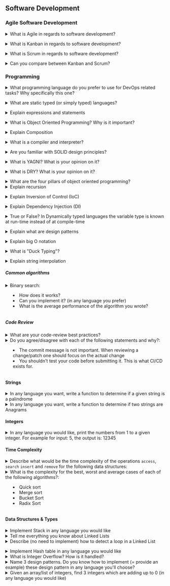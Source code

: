 ## Software Development

### Agile Software Development

<details>
<summary>What is Agile in regards to software development?</summary><br><b>

[Atlassian](https://www.atlassian.com/agile/kanban/kanban-vs-scrum): "is a structured and iterative approach to project management and product development. It recognizes the volatility of product development, and provides a methodology for self-organizing teams to respond to change without going off the rails."
</b></details>

<details>
<summary>What is Kanban in regards to software development?</summary><br><b>

* Kanban is an agile software development framework

* It focuses on having flexible and fluid process - no deadlines, fewer meetings, less formal roles
* While arguable, Kanban seems to fit better small teams rather than big teams who might benefit more from structurized process
</b></details>

<details>
<summary>What is Scrum in regards to software development?</summary><br><b>

* Scrum is an agile software development framework

* Fixed length iterations
* Requires the team to have roles like scrum master and product owner
</b></details>

<details>
<summary>Can you compare between Kanban and Scrum?</summary><br><b>

* Kanban is continuous, fluid and visualized process whereas Scrum is short and structured, where work is shipped during fixed intervals known as sprints


* Kanban is less structured compared to other frameworks like scrum
* Kanban is more visualized way of managing the development process
* Kanban has fewer meetings and formal roles compared to other frameworks like scrum
</b></details>

### Programming

<details>
<summary>What programming language do you prefer to use for DevOps related tasks? Why specifically this one?</summary><br><b>

For example, Python. It's multipurpose, easy-to-learn, continuously-evolving, and open-source. And it's very popular today
</b></details>

<details>
<summary>What are static typed (or simply typed) languages?</summary><br><b>

In static typed languages the variable type is known at compile-time instead of at run-time.
Such languages are: C, C++ and Java
</b></details>

<details>
<summary>Explain expressions and statements</summary><br><b>

An expression is anything that results in a value (even if the value is None). Basically, any sequence of literals so, you can say that a string, integer, list, ... are all expressions.

Statements are instructions executed by the interpreter like variable assignments, for loops and conditionals (if-else).
</b></details>

<details>
<summary>What is Object Oriented Programming? Why is it important?</summary><br><b>

[educative.io](https://www.educative.io/blog/object-oriented-programming) "Object-Oriented Programming (OOP) is a programming paradigm in computer science that relies on the concept of classes and objects. It is used to structure a software program into simple, reusable pieces of code blueprints (usually called classes), which are used to create individual instances of objects."

OOP is the mainstream paradigm today. Most of the big services are wrote with OOP
</b></details>

<details>
<summary>Explain Composition</summary><br><b>

Composition - ability to build a complex object from other objects
</b></details>

<details>
<summary>What is a compiler and interpreter?</summary><br><b>

[bzfar.org](https://www.bzfar.org/publ/algorithms_programming/programming_languages/translators_compiler_vs_interpetator/42-1-0-50)

Compiler:

"A compiler is a translator used to convert high-level programming language to low-level programming language.  It converts the whole program in one session and reports errors detected after the conversion. Compiler takes time to do its work as it translates high-level code to lower-level code all at once and then saves it to memory."

Interpreter:

"Just like a compiler, is a translator used to convert high-level programming language to low-level programming language. It converts the program line by line and reports errors detected at once, while doing the conversion. With this, it is easier to detect errors than in a compiler."
</b></details>

<details>
<summary>Are you familiar with SOLID design principles?</summary><br><b>

SOLID design principles are about:

* Make it easier to extend the functionality of the system
* Make the code more readable and easier to maintain

SOLID is:

* Single Responsibility - A class* should have one ~responsibility~ reason to change. It was edited by Robert Martin due to wrong understanding of principle
* Open-Closed - A class should be open for extension, but closed for modification. What this practically means is that you should extend functionality by adding a new code and not by modifying it. Your system should be separated into components so it can be easily extended without breaking everything
* Liskov Substitution - Any derived class should be able to substitute the its parent without altering its corrections. Practically, every part of the code will get the expected result no matter which part is using it
* Interface Segregation - A client should never depend on anything it doesn't uses. Big interfaces must be splitted to smaller interfaces if needed
* Dependency Inversion - High level modules should depend on abstractions, not low level modules

*there also can be module, component, entity, etc. Depends on project structure and programming language
</b></details>

<details>
<summary>What is YAGNI? What is your opinion on it?</summary><br><b>

YAGNI - You aren't gonna need it. You must add functionality that will be used. No need to add functionality that is not directly needed
</b></details>

<details>
<summary>What is DRY? What is your opinion on it?</summary><br><b>

DRY - Don't repeat yourself. Actually it means that you shouldn't duplicate logic and use functions/classes instead. But this must be done smartly and pay attention to the domain logic. Same code lines don't always mean duplication
</b></details>

<details>
<summary>What are the four pillars of object oriented programming?</summary><br><b>

* Abstraction - you don't need to know how this class implemented. You need to know what functionality does it provide (interface) and how to use it
* Encapsulation - keep fields for class purposes private (or protected) and provide public methods if needed. We must keep the data and code safe within the class itself
* Inheritance - gives ability to create class that shares some of attributes of existing classes
* Polymorphism - same methods in different contexts can do different things. Method overloading and overriding are some forms of polymorphism
</b></details>

<details>
<summary>Explain recursion</summary><br><b>

Recursion - process (or strategy), when function calls itself. It has recursive case and exit case. In recursive case we call function again, in exit case we finish function without calling it again. If we don't have exit case - function will work infinite, until memory overload or call stack limit
</b></details>

<details>
<summary>Explain Inversion of Control (IoC)</summary><br><b>

Inversion of Control - design principle, used to achieve loose coupling. You must use some abstraction layer to access some functionality (similar to SOLID Dependency Inversion)
</b></details>

<details>
<summary>Explain Dependency Injection (DI)</summary><br><b>

Dependency Injection - deisgn pattern, used with IoC. Our object fields (dependecies) must be configurated by external objects
</b></details>

<details>
<summary>True or False? In Dynamically typed languages the variable type is known at run-time instead of at compile-time</summary><br><b>

True
</b></details>

<details>
<summary>Explain what are design patterns</summary><br><b>

[refactoring.guru](https://refactoring.guru/): "Design patterns are typical solutions to commonly occurring problems in software design. They are like pre-made blueprints that you can customize to solve a recurring design problem in your code."
</b></details>

<details>
<summary>Explain big O notation</summary><br><b>

[habr.com](https://habr.com/ru/post/559518/) "We can use Big O notation to compare and search different solutions to find which solution is best. The best solution is one that consumes less amount of time and space. Generally, time and space are two parameters that determine the efficiency of the algorithm.

 Big O Notation tells accurately how long an algorithm takes to run. It is a basic analysis of algorithm efficiency. It describes the execution time required. It depends on the size of input data that essentially passes in. Big O notation gives us algorithm complexity in terms of input size. For the large size of input data, the execution time will be slow as compared to the small size of input data. Big O notation is used to analyze space and time."
</b></details>

<details>
<summary>What is "Duck Typing"?</summary><br><b>

"When I see a bird that walks like a duck and swims like a duck and quacks like a duck, I call that bird a duck."

This is direction in programming, where we are checking properties of object, but not it's type
</b></details>

<details>
<summary>Explain string interpolation</summary><br><b>

String interpolation - process of evaluating of string literal. For example (JS):</b>
```js
const messages = 5;
console.log(`You have ${messages} new messages`); // You have 5 new messages 
```
</details>

##### Common algorithms

<details>
<summary>Binary search:

  * How does it works?
  * Can you implement it? (in any language you prefer)
  * What is the average performance of the algorithm you wrote?</summary><br><b>

It's a search algorithm used with sorted arrays/lists to find a target value by dividing the array each iteration and comparing the middle value to the target value. If the middle value is smaller than target value, then the target value is searched in the right part of the divided array, else in the left side. This continues until the value is found (or the array divided max times)

[python implementation](coding/python/binary_search.py)

The average performance of the above algorithm is O(log n). Best performance can be O(1) and worst O(log n).
</b></details>

##### Code Review

<details>
<summary>What are your code-review best practices?</summary><br><b>
</b></details>

<details>
<summary>Do you agree/disagree with each of the following statements and why?:

  * The commit message is not important. When reviewing a change/patch one should focus on the actual change
  * You shouldn't test your code before submitting it. This is what CI/CD exists for.</summary><br><b>
</b></details>

#### Strings

<details>
<summary>In any language you want, write a function to determine if a given string is a palindrome</summary><br><b>
</b></details>

<details>
<summary>In any language you want, write a function to determine if two strings are Anagrams </summary><br><b>
</b></details>

#### Integers

<details>
<summary>In any language you would like, print the numbers from 1 to a given integer. For example for input: 5, the output is: 12345</summary><br><b>
</b></details>

#### Time Complexity

<details>
<summary>Describe what would be the time complexity of the operations <code>access</code>, <code>search</code> <code>insert</code> and <code>remove</code> for the following data structures:</summary><br><b>

  * Stack
  * Queue
  * Linked List
  * Binary Search Tree
</b></details>

<details>
<summary>What is the complexity for the best, worst and average cases of each of the following algorithms?:

  * Quick sort
  * Merge sort
  * Bucket Sort
  * Radix Sort</summary><br><b>
</b></details>

#### Data Structures & Types

<details>
<summary>Implement Stack in any language you would like</summary><br><b>
</b></details>

<details>
<summary>Tell me everything you know about Linked Lists</summary><br><b>

  * A linked list is a data structure
  * It consists of a collection of nodes. Together these nodes represent a sequence
  * Useful for use cases where you need to insert or remove an element from any position of the linked list
  * Some programming languages don't have linked lists as a built-in data type (like Python for example) but it can be easily implemented
</b></details>

<details>
<summary>Describe (no need to implement) how to detect a loop in a Linked List</summary><br><b>

There are multiple ways to detect a loop in a linked list. I'll mention three here:

Worst solution:<br>
Two pointers where one points to the head and one points to the last node. Each time you advance the last pointer by one and check whether the distance between head pointer to the moved pointer is bigger than the last time you measured the same distance (if not, you have a loop).<br>
The reason it's probably the worst solution, is because time complexity here is O(n^2)

Decent solution:<br>

Create an hash table and start traversing the linked list. Every time you move, check whether the node you moved to is in the hash table. If it isn't, insert it to the hash table. If you do find at any point the node in the hash table, it means you have a loop. When you reach None/Null, it's the end and you can return "no loop" value.
This one is very easy to implement (just create a hash table, update it and check whether the node is in the hash table every time you move to the next node) but since the auxiliary space is O(n) because you create a hash table then, it's not the best solution

Good solution:<br>
Instead of creating a hash table to document which nodes in the linked list you have visited, as in the previous solution, you can modify the Linked List (or the Node to be precise) to have a "visited" attribute. Every time you visit a node, you set "visited" to True.<br>
Time compleixty is O(n) and Auxiliary space is O(1), so it's a good solution but the only problem, is that you have to modify the Linked List.

Best solution:<br>
You set two pointers to traverse the linked list from the beginning. You move one pointer by one each time and the other pointer by two. If at any point they meet, you have a loop. This solution is also called "Floyd's Cycle-Finding"<br>
Time complexity is O(n) and auxiliary space is O(1). Perfect :)
</b></details>

<details>
<summary>Implement Hash table in any language you would like</summary><br><b>
</b></details>

<details>
<summary>What is Integer Overflow? How is it handled?</summary><br><b>
</b></details>

<details>
<summary>Name 3 design patterns. Do you know how to implement (= provide an example) these design pattern in any language you'll choose?</summary><br><b>
</b></details>

<details>
<summary>Given an array/list of integers, find 3 integers which are adding up to 0 (in any language you would like)</summary><br><b>

```
def find_triplets_sum_to_zero(li):
    li = sorted(li)
    for i, val in enumerate(li):
        low, up = 0, len(li)-1
        while low < i < up:
            tmp = var + li[low] + li[up]
            if tmp > 0:
                up -= 1
            elif tmp < 0:
                low += 1
            else:
                yield li[low], val, li[up]
                low += 1
                up -= 1
```
</b></details>

